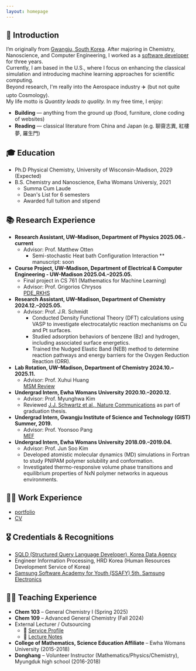 ```yaml
---
layout: homepage
---
```

## 👋 Introduction

I’m originally from [Gwangju, South Korea](https://en.wikipedia.org/wiki/Gwangju). After majoring in Chemistry, Nanoscience, and Computer Engineering, I worked as a [software developer](https://www.linkedin.com/in/haejung-koh/) for three years.  
Currently, I am based in the U.S., where I focus on enhancing the classical simulation and introducing machine learning approaches for scientific computing.  
Beyond research, I'm really into the Aerospace industry ✈️ (but not quite upto Cosmology).  
My life motto is *Quantity leads to quality.*
In my free time, I enjoy:
- **Building** — anything from the ground up (food, furniture, clone coding of websites)  
- **Reading** — classical literature from China and Japan (e.g. 聊齋志異, 紅樓夢, 羅生門)

## 🎓 Education
* Ph.D Physical Chemistry, University of Wisconsin-Madison, 2029 (Expected)
* B.S. Chemistry and Nanoscience, Ewha Womans Universiy, 2021
  * Summa Cum Laude
  * Dean's List for 6 semesters
  * Awarded full tuition and stipend

## 📚 Research Experience
* **Research Assistant, UW–Madison, Department of Physics 2025.06.- current**
  * Advisor: Prof. Matthew Otten  
    * Semi-stochastic Heat bath Configuration Interaction 
      ** manuscript: soon
* **Course Project, UW–Madison, Department of Electrical & Computer Engineering - UW-Madison  2025.04.–2025.05.**  
  * Final project in CS 761 (Mathematics for Machine Learning)
  * Advisor: Prof. Grigorios Chrysos  
  [PDE_RKHS](./assets/PDE_RKHS.pdf)
* **Research Assistant, UW–Madison, Department of Chemistry 2024.12.–2025.05.**
  * Advisor: Prof. J.R. Schmidt  
    * Conducted Density Functional Theory (DFT) calculations using VASP to investigate electrocatalytic reaction mechanisms on Cu and Pt surfaces.
    * Studied adsorption behaviors of benzene (Bz) and hydrogen, including associated surface energetics.
    * Trained the Nudged Elastic Band (NEB) method to determine reaction pathways and energy barriers for the Oxygen Reduction Reaction (ORR).
* **Lab Rotation, UW–Madison, Department of Chemistry 2024.10.–2025.11.**  
  * Advisor: Prof. Xuhui Huang  
  [MSM Review](./assets/MSM.pdf)
* **Undergrad Intern, Ewha Womans University 2020.10.–2020.12.**
  * Advisor: Prof. Myunghwa Kim  
  * Reviewed [J.J. Schwartz et al., Nature Communications](https://www.nature.com/articles/s41467-019-08639-7) as part of graduation thesis.  
* **Undergrad Intern, Gwangju Institute of Science and Technology (GIST) Summer, 2019.**
  * Advisor: Prof. Yoonsoo Pang  
  [MEF](./assets/MEF_THEORY.pdf)
* **Undergrad Intern, Ewha Womans University 2018.09.–2019.04.**
  * Advisor: Prof. Jun Soo Kim  
  * Developed atomistic molecular dynamics (MD) simulations in Fortran to study PNIPAM polymer solubility and conformation.  
  * Investigated thermo-responsive volume phase transitions and equilibrium properties of NxN polymer networks in aqueous environments.

## 👷‍♀️ Work Experience
- [portfolio](./assets/Portfolio.pdf)
- [CV](https://www.linkedin.com/in/haejung-koh/)

## 🎖 Credentials & Recognitions
* [SQLD (Structured Query Language Developer), Korea Data Agency](https://en.wikipedia.org/wiki/Oracle_SQL_Developer)
* Engineer Information Processing, HRD Korea (Human Resources Development Service of Korea)
* [Samsung Software Academy for Youth (SSAFY) 5th, Samsung Electronics](https://csr.samsung.com/en/program/samsung-sw-academy-for-youth)

## 🧑‍🏫 Teaching Experience
- **Chem 103** – General Chemistry I (Spring 2025)  
- **Chem 109** – Advanced General Chemistry (Fall 2024)  
- External Lecturer / Outsourcing
  - 🔗 [Service Profile](https://soomgo.com/profile/users/12391091?from=my_info_preview)  
  - 📖 [Lecture Notes](https://github.com/MaximHelio/Curriculae)
- **College of Mathematics, Science Education Affiliate** – Ewha Womans University (2015-2018)  
- **Donghang** – Volunteer Instructor (Mathematics/Physics/Chemistry), Myungduk high school (2016-2018)
